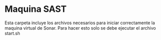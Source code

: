 # Maquina SAST

Esta carpeta incluye los archivos necesarios para iniciar correctamente la maquina virtual de Sonar.
Para hacer esto solo se debe ejecutar el archivo start.sh
